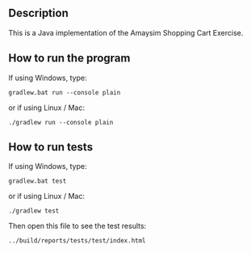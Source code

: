 
## Description

This is a Java implementation of the Amaysim Shopping Cart Exercise.

## How to run the program

If using Windows, type:
```
gradlew.bat run --console plain
```

or if using Linux / Mac:
```
./gradlew run --console plain
```

## How to run tests

If using Windows, type:
```
gradlew.bat test
```

or if using Linux / Mac:
```
./gradlew test
```

Then open this file to see the test results:
```
../build/reports/tests/test/index.html
```
